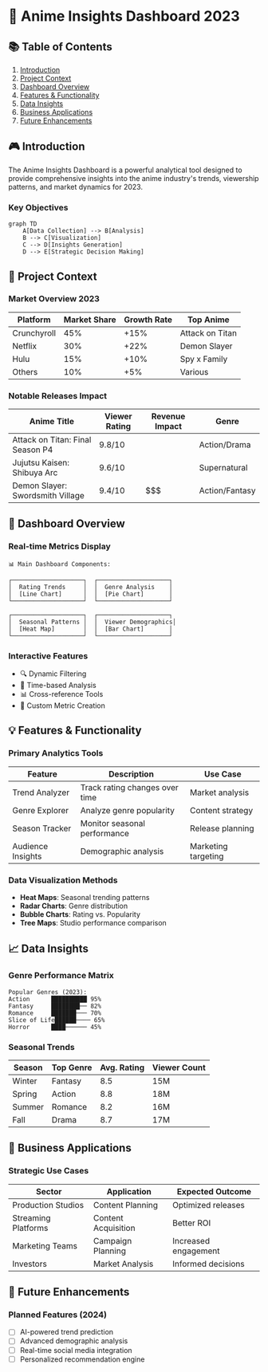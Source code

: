 # 🎯 Anime Insights Dashboard 2023

## 📚 Table of Contents
1. [Introduction](#introduction)
2. [Project Context](#project-context)
3. [Dashboard Overview](#dashboard-overview)
4. [Features & Functionality](#features--functionality)
5. [Data Insights](#data-insights)
6. [Business Applications](#business-applications)
7. [Future Enhancements](#future-enhancements)

## 🎮 Introduction
The Anime Insights Dashboard is a powerful analytical tool designed to provide comprehensive insights into the anime industry's trends, viewership patterns, and market dynamics for 2023.

### Key Objectives
```mermaid
graph TD
    A[Data Collection] --> B[Analysis]
    B --> C[Visualization]
    C --> D[Insights Generation]
    D --> E[Strategic Decision Making]
```

## 🌟 Project Context

### Market Overview 2023
| Platform | Market Share | Growth Rate | Top Anime |
|----------|--------------|-------------|-----------|
| Crunchyroll | 45% | +15% | Attack on Titan |
| Netflix | 30% | +22% | Demon Slayer |
| Hulu | 15% | +10% | Spy x Family |
| Others | 10% | +5% | Various |

### Notable Releases Impact
| Anime Title | Viewer Rating | Revenue Impact | Genre |
|-------------|---------------|----------------|--------|
| Attack on Titan: Final Season P4 | 9.8/10 | $$$$ | Action/Drama |
| Jujutsu Kaisen: Shibuya Arc | 9.6/10 | $$$$ | Supernatural |
| Demon Slayer: Swordsmith Village | 9.4/10 | $$$ | Action/Fantasy |

## 🎨 Dashboard Overview

### Real-time Metrics Display
```
📊 Main Dashboard Components:

┌────────────────────┐  ┌────────────────────┐
│  Rating Trends     │  │  Genre Analysis    │
│  [Line Chart]      │  │  [Pie Chart]       │
└────────────────────┘  └────────────────────┘

┌────────────────────┐  ┌────────────────────┐
│  Seasonal Patterns │  │  Viewer Demographics│
│  [Heat Map]        │  │  [Bar Chart]       │
└────────────────────┘  └────────────────────┘
```

### Interactive Features
- 🔍 Dynamic Filtering
- 📅 Time-based Analysis
- 📊 Cross-reference Tools
- 🎯 Custom Metric Creation

## 💡 Features & Functionality

### Primary Analytics Tools
| Feature | Description | Use Case |
|---------|-------------|----------|
| Trend Analyzer | Track rating changes over time | Market analysis |
| Genre Explorer | Analyze genre popularity | Content strategy |
| Season Tracker | Monitor seasonal performance | Release planning |
| Audience Insights | Demographic analysis | Marketing targeting |

### Data Visualization Methods
- **Heat Maps**: Seasonal trending patterns
- **Radar Charts**: Genre distribution
- **Bubble Charts**: Rating vs. Popularity
- **Tree Maps**: Studio performance comparison

## 📈 Data Insights

### Genre Performance Matrix
```
Popular Genres (2023):
Action      ██████████ 95%
Fantasy     ████████── 82%
Romance     ███████─── 70%
Slice of Life██████──── 65%
Horror      ████────── 45%
```

### Seasonal Trends
| Season | Top Genre | Avg. Rating | Viewer Count |
|--------|-----------|-------------|--------------|
| Winter | Fantasy | 8.5 | 15M |
| Spring | Action | 8.8 | 18M |
| Summer | Romance | 8.2 | 16M |
| Fall | Drama | 8.7 | 17M |


## 💼 Business Applications

### Strategic Use Cases
| Sector | Application | Expected Outcome |
|--------|-------------|------------------|
| Production Studios | Content Planning | Optimized releases |
| Streaming Platforms | Content Acquisition | Better ROI |
| Marketing Teams | Campaign Planning | Increased engagement |
| Investors | Market Analysis | Informed decisions |

## 🚀 Future Enhancements

### Planned Features (2024)
- [ ] AI-powered trend prediction
- [ ] Advanced demographic analysis
- [ ] Real-time social media integration
- [ ] Personalized recommendation engine
